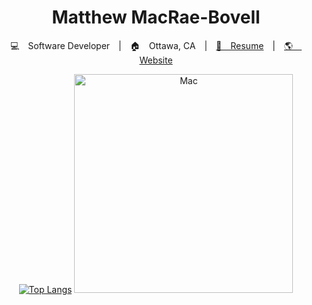 
<div align="center">
    
# Matthew MacRae-Bovell

  💻 Software Developer | 🏠 Ottawa, CA | <a href="https://drive.google.com/file/d/17BXO0uemAjefYHP6bXKdZmKiLD--HekM/view">📝 Resume</a> | <a href="https://matthewmacraebovell.com/">🌎 Website</a>

</div>
<div align="center">

[![Top Langs](https://github-readme-stats.vercel.app/api/top-langs/?username=mathyoumb&langs_count=8&hide=css,php,html)](https://github.com/anuraghazra/github-readme-stats)
<img src="https://github.com/MathyouMB/MathyouMB/blob/master/skill_wheel.gif" width="350px" alt="Mac">
</div>
